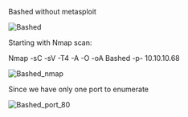 Bashed without metasploit

![Bashed](https://user-images.githubusercontent.com/55708909/91441132-4e4e2b80-e88d-11ea-91d0-74722f609997.png)


Starting with Nmap scan:

Nmap -sC -sV -T4 -A -O -oA Bashed -p- 10.10.10.68

![Bashed_nmap](https://user-images.githubusercontent.com/55708909/91441304-9bca9880-e88d-11ea-8737-e852e6ae7026.png)

Since we have only one port to enumerate

![Bashed_port_80](https://user-images.githubusercontent.com/55708909/91441460-de8c7080-e88d-11ea-8823-1f8a204190da.png)





